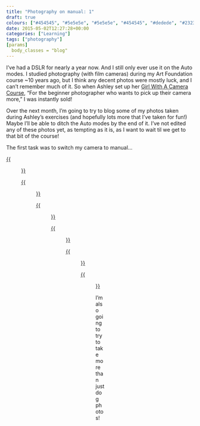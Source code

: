 ```yaml
---
title: "Photography on manual: 1"
draft: true
colours: ["#454545", "#5e5e5e", "#5e5e5e", "#454545", "#dedede", "#232323", "#dedede"]
date: 2015-05-02T12:27:28+00:00
categories: ["Learning"]
tags: ["photography"]
[params]
  body_classes = "blog"
---
```


I’ve had a DSLR for nearly a year now. And I still only ever use it on the Auto modes. I studied photography (with film cameras) during my Art Foundation course ~10 years ago, but I think any decent photos were mostly luck, and I can’t remember much of it. So when Ashley set up her [Girl With A Camera Course](http://girlwithacamera.co.uk/courses/), “For the beginner photographer who wants to pick up their camera more,” I was instantly sold!

Over the next month, I’m going to try to blog some of my photos taken during Ashley’s exercises (and hopefully lots more that I’ve taken for fun!) Maybe I’ll be able to ditch the Auto modes by the end of it. I’ve not edited any of these photos yet, as tempting as it is, as I want to wait til we get to that bit of the course!

The first task was to switch my camera to manual…

[{{<figure class="wp-caption aligncenter size-full wp-image-4656" src="/images/2015/05/DSCF3427-small.jpg" alt="All-black dark shot" width="1500" height="1000" caption="**First photo on manual**. Fallen at the first hurdle, I turned my settings on to manual and fiddled with the shutter speed and aperture but couldn’t seem to get any exposure at all.">}}](/images/2015/05/DSCF3427-small.jpg)

[{{<figure class="wp-caption aligncenter size-full wp-image-4657" src="/images/2015/05/DSCF3442-small.jpg" alt="Photo of Oskar the dog curled up on the sofa, with a blurry background" width="1500" height="1000" caption="**Narrow depth of field**. Following the examples in Ashley’s email, I tried to get a narrow depth of field on Oskar. The shadow in the room made it a bit awkward, as your eyes are drawn to his leg rather than his head, but at least the background is blurry!">}}](/images/2015/05/DSCF3442-small.jpg)

[{{<figure class="wp-caption aligncenter size-full wp-image-4658" src="/images/2015/05/DSCF3446-small.jpg" alt="Photo of back of tall higgledy-piggledy regency buildings" width="1500" height="1000" caption="**Narrow aperture**. To mimic the landscape shot, I was a bit lazy and looked out of our back window. The built-up buildings round here are pretty maze-like.">}}](/images/2015/05/DSCF3446-small.jpg)

[{{<figure class="wp-caption aligncenter size-full wp-image-4659" src="/images/2015/05/DSCF3450-small.jpg" alt="Mostly blurry photo of Oskar the dog scratching" width="1500" height="1000" caption="**Shutter speed 1**. These next few shots were playing with the shutter speed to see what would be blurry, and what would be sharp. I couldn’t seem to get any of them very sharp!">}}](/images/2015/05/DSCF3450-small.jpg)

[{{<figure class="wp-caption aligncenter size-full wp-image-4660" src="/images/2015/05/DSCF3456-small.jpg" alt="Quite blurry photo of Oskar the dog scratching" width="1500" height="1000" caption="**Shutter speed 2**. The sharpest of the Osky shots.">}}](/images/2015/05/DSCF3456-small.jpg)

[{{<figure class="wp-caption aligncenter size-full wp-image-4661" src="/images/2015/05/DSCF3468-small.jpg" alt="Blurry photo of Oskar the dog scratching" width="1500" height="1000" caption="**Shutter speed 3**. The blurriest of the Osky shots.">}}](/images/2015/05/DSCF3468-small.jpg)

I’m also going to try to take more than just dog photos!

	
